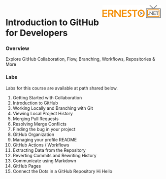 <img align="right" src="./logo-small.png">

# Introduction to GitHub for Developers 

### Overview
Explore GitHub Collaboration, Flow, Branching, Workflows, Repositories & More

### Labs

Labs for this course are available at path shared below.

1. Getting Started with Collaboration
2. Introduction to GitHub
3. Working Locally and Branching with Git
4. Viewing Local Project History 
5. Merging Pull Requests
6. Resolving Merge Conflicts
7. Finding the bug in your project
8. GitHub Organization
9. Managing your profile README
10. GitHub Actions / Workflows
11. Extracting Data from the Repository
12. Reverting Commits and Rewriting History
13. Communicate using Markdown
14. GitHub Pages
15. Connect the Dots in a GitHub Repository
Hi Hello 
